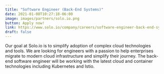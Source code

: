```yaml
---
title: "Software Engineer (Back-End Systems)"
date: 2021-01-08T10:27:18-06:00
image: images/partners/solo.io.png
button: Apply now!
link: https://www.solo.io/company/careers/software-engineer-back-end-systems/
draft: false
---
```



Our goal at Solo.io is to simplify adoption of complex cloud technologies and tools. We are looking for engineers with a passion to help enterprises migrate to modern cloud infrastructure and simplify their journey. The back-end software engineer will be working with the latest cloud and container technologies including Kubernetes and Istio.